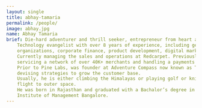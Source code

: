 ```yaml
---
layout: single
title: abhay-tamaria
permalink: /people/
image: abhay.jpg
name: Abhay Tamaria
brief: Die-hard adventurer and thrill seeker, entrepreneur from heart and believes in making most out of life.
    Technology evangelist with over 8 years of experience, including general management of small to mid-size
    organizations, corporate finance, product development, digital marketing, business operations, and strategy.
    Currently managing the sales and operations at Redcarpet. Previously worked at Pine Labs as product head,
    servicing a network of over 40K+ merchants and handling a payments volume in excess of $ 700Mn.
    Prior to Pine Labs, was founder at Adventure Compass now known as The Adventure Kart where he focused on
    devising strategies to grow the customer base.
    Usually, he is either climbing the Himalayas or playing golf or knife-painting or dreaming about taking SpaceX
    flight to outer space.
    He was born in Rajasthan and graduated with a Bachalor’s degree in computer science and MBA from Indian
    Institute of Management Bangalore.
---
```

